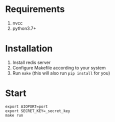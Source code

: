 # Requirements
1. nvcc
2. python3.7+

# Installation
1. Install redis server
2. Configure Makefile according to your system 
3. Run `make` (this will also run `pip install` for you)

# Start
	export AIOPORT=port
	export SECRET_KEY=_secret_key
	make run
